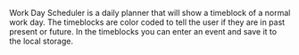 Work Day Scheduler is a daily planner that will show a timeblock of a normal work day. The timeblocks are color coded to tell the user if they are in past present or future. In the timeblocks you can enter an event and save it to the local storage. 


